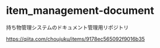 # item_management-document
持ち物管理システムのドキュメント管理用リポジトリ

https://qiita.com/choujuku/items/9178ec565092f9016b35

